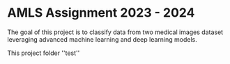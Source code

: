 # AMLS Assignment 2023 - 2024

The goal of this project is to classify data from two medical images dataset leveraging advanced machine learning and deep learning models.

This project folder ''test''
